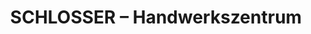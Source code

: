 ---
title: "SCHLOSSER – Handwerkszentrum"
url: /viernheim/schlosser-handwerkszentrum/
shop: Baumarkt
---